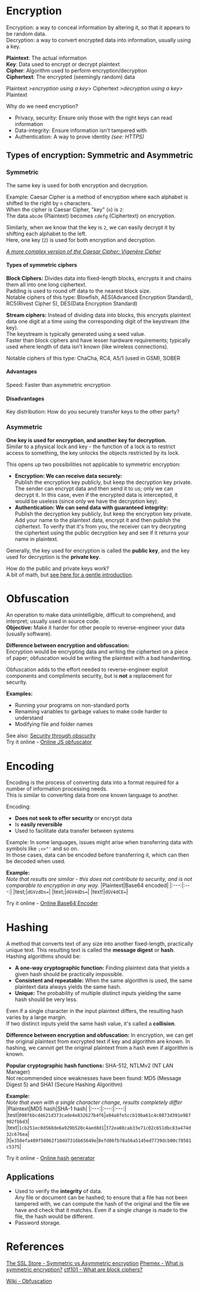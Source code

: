 # Encryption
Encryption: a way to conceal information by altering it, so that it appears to be random data.  
Decryption: a way to convert encrypted data into information, usually using a key.  

**Plaintext**: The actual information  
**Key**: Data used to encrypt or decrypt plaintext  
**Cipher**: Algorithm used to perform encryption/decryption  
**Ciphertext**: The encrypted (seemingly random) data  

Plaintext *>encryption using a key>* Ciphertext *>decryption using a key>* Plaintext

Why do we need encryption?
- Privacy, security: Ensure only those with the right keys can read information
- Data-integrity: Ensure information isn't tampered with 
- Authentication: A way to prove identity _(see: HTTPS)_

## Types of encryption: Symmetric and Asymmetric
### Symmetric 
The same key is used for both encryption and decryption.  

Example:
Caesar Cipher is a method of encryption where each alphabet is shifted to the right by `n` characters.  
When the cipher is Caesar Cipher, "key" (`n`) is `2`:  
The data `abcde` (Plaintext) becomes `cdefg` (Ciphertext) on encryption.     

Similarly, when we know that the key is `2`, we can easily decrypt it by shifting each alphabet to the left.  
Here, one key (`2`) is used for both encryption and decryption.  

[_A more complex version of the Caesar Cipher: Vigenère Cipher_](https://en.wikipedia.org/wiki/Vigen%C3%A8re_cipher)


#### Types of symmetric ciphers
**Block Ciphers:** Divides data into fixed-length blocks, encrypts it and chains them all into one long ciphertext.  
Padding is used to round off data to the nearest block size.  
Notable ciphers of this type: Blowfish, AES(Advanced Encryption Standard), RC5(Rivest Cipher 5), DES(Data Encryption Standard)

**Stream ciphers:** Instead of dividing data into blocks, this encrypts plaintext data one digit at a time using the corresponding digit of the keystream (the key).  
The keystream is typically generated using a seed value.  
Faster than block ciphers and have lesser hardware requirements; typically used where length of data isn't known (like wireless connections).  

Notable ciphers of this type: ChaCha, RC4, A5/1 (used in GSM), SOBER

#### Advantages
Speed: Faster than asymmetric encryption

#### Disadvantages
Key distribution: How do you securely transfer keys to the other party?  

### Asymmetric
**One key is used for encryption, and another key for decryption.**  
Similar to a physical lock and key - the function of a lock is to restrict access to something, the key unlocks the objects restricted by its lock.  
  
This opens up two possibilities not applicable to symmetric encryption:  
- **Encryption: We can receive data securely:**  
Publish the encryption key publicly, but keep the decryption key private.  
The sender can encrypt data and then send it to us; only we can decrypt it. In this case, even if the encrypted data is intercepted, it would be useless (since only we have the decryption key).  
- **Authentication: We can send data with guaranteed integrity:**  
Publish the decryption key publicly, but keep the encryption key private.  
Add your name to the plaintext data, encrypt it and then publish the ciphertext. To verify that it's from you, the receiver can try decrypting the ciphertext using the public decryption key and see if it returns your name in plaintext.   

Generally, the key used for encryption is called the **public key**, and the key used for decryption is the **private key**.  

How do the public and private keys work?  
A bit of math, but [see here for a gentle introduction](https://blog.cloudflare.com/a-relatively-easy-to-understand-primer-on-elliptic-curve-cryptography/).

# Obfuscation
An operation to make data unintelligible, difficult to comprehend, and interpret; usually used in source code.  
**Objective:** Make it harder for other people to reverse-engineer your data (usually software).  

**Difference between encryption and obfuscation:**  
Encryption would be encrypting data and writing the ciphertext on a piece of paper; obfuscation would be writing the plaintext with a bad handwriting.  

Obfuscation adds to the effort needed to reverse-engineer exploit components and compliments security, but is **not** a replacement for security.

**Examples:**  
- Running your programs on non-standard ports
- Renaming variables to garbage values to make code harder to understand
- Modifying file and folder names

See also: [Security through obscurity](https://securitytrails.com/blog/security-through-obscurity)  
Try it online - [Online JS obfuscator](https://www.obfuscator.io/)

# Encoding
Encoding is the process of converting data into a format required for a number of information processing needs.  
This is similar to converting data from one known language to another.  

Encoding:
- **Does not seek to offer security** or encrypt data
- Is **easily reversible**
- Used to facilitate data transfer between systems

Example: In some languages, issues might arise when transferring data with symbols like `;<>"'` and so on.  
In those cases, data can be encoded before transferring it, which can then be decoded when used.   

**Example:**  
*Note that results are similar - this does not contribute to security, and is not comparable to encryption in any way.*
|Plaintext|Base64 encoded|
|:---:|:---:|
|test;|`dGVzdDs=`|
|text;|`dGV4dDs=`|
|text!|`dGV4dCE=`|

Try it online - [Online Base64 Encoder](https://www.base64encode.org/)

# Hashing
A method that converts text of any size into another fixed-length, practically unique text. This resulting text is called the **message digest** or **hash**.  
Hashing algorithms should be:  
- **A one-way cryptographic function:** Finding plaintext data that yields a given hash should be practically impossible. 
- **Consistent and repeatable:** When the same algorithm is used, the same plaintext data always yields the same hash. 
- **Unique:** The probability of multiple distinct inputs yielding the same hash should be very less.

Even if a single character in the input plaintext differs, the resulting hash varies by a large margin.  
If two distinct inputs yield the same hash value, it's called a **collision**.  

**Difference between encryption and obfuscation:** In encryption, we can get the original plaintext from excrypted text if key and algorithm are known. In hashing, we cannot get the original plaintext from a hash even if algorithm is known.    

**Popular cryptographic hash functions:** SHA-512, NTLMv2 (NT LAN Manager)  
Not recommended since weaknesses have been found: MD5 (Message Digest 5) and SHA1 (Secure Hashing Algorithm) 

**Example:**  
*Note that even with a single character change, results completely differ*
|Plaintext|MD5 hash|SHA-1 hash|
|:---:|:---:|:---:|
|test|`098f6bcd4621d373cade4e832627b4f6`|`a94a8fe5ccb19ba61c4c0873d391e987982fbbd3`|
|text|`1cb251ec0d568de6a929b520c4aed8d1`|`372ea08cab33e71c02c651dbc83a474d32c676ea`|
|t|`e358efa489f58062f10dd7316b65649e`|`8efd86fb78a56a5145ed7739dcb00c78581c5375`|

Try it online - [Online hash generator](https://dencode.com/hash)  

## Applications
- Used to verify the **integrity** of data.  
Any file or document can be hashed; to ensure that a file has not been tampered with, we can compute the hash of the original and the file we have and check that it matches. Even if a single change is made to the file, the hash would be different.   
- Password storage.


# References
[The SSL Store - Symmetric vs Asymmetric encryption](https://www.thesslstore.com/blog/difference-asymmetric-encryption-algorithms-vs-symmetric-encryption-algorithms/)
[Phemex - What is symmetric encryption?](https://phemex.com/academy/what-is-symmetric-key-encryption)
[ctf101 - What are block ciphers?](https://ctf101.org/cryptography/what-are-block-ciphers/)

[Wiki - Obfuscation](https://en.wikipedia.org/wiki/Obfuscation_(software))